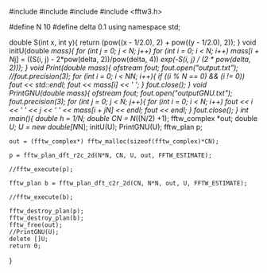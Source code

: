 #include <iostream>
#include <cmath>
#include <fstream>
#include <fftw3.h>

#define N 10
#define delta 0.1
using namespace std;

double S(int x, int y){
	return (pow((x - 1/2.0), 2) + pow((y - 1/2.0), 2));
}
void initU(double *mass){
	for (int j = 0; j < N; j++)
		for (int i = 0; i < N; i++)
			mass[i + N*j] = ((S(i, j) - 2*pow(delta, 2))/pow(delta, 4))
			*exp(-S(i, j) / (2 * pow(delta, 2)));
}
void Print(double *mass){
	ofstream fout;
	fout.open("output.txt");
	//fout.precision(3);
	for (int i = 0; i < N*N; i++){
		if ((i % N == 0) && (i != 0))
			fout << std::endl;
		fout << mass[i] << ' ';
	}
	fout.close();
}
void PrintGNU(double *mass){
	ofstream fout;
	fout.open("outputGNU.txt");
	fout.precision(3);
	for (int j = 0; j < N; j++){
		for (int i = 0; i < N; i++)
			fout << i << ' ' << j << ' ' << mass[i + j*N] << endl;
		fout << endl;
	}
	fout.close();
}
int main(){
	double h = 1/N;
	double CN = N*((N/2) +1);
	fftw_complex *out;
	double *U;
	U = new double[N*N];
	initU(U);
	PrintGNU(U);
	fftw_plan p;

	out = (fftw_complex*) fftw_malloc(sizeof(fftw_complex)*CN);
	
	p = fftw_plan_dft_r2c_2d(N*N, CN, U, out, FFTW_ESTIMATE);

	//fftw_execute(p);

	fftw_plan b = fftw_plan_dft_c2r_2d(CN, N*N, out, U, FFTW_ESTIMATE);

	//fftw_execute(b);

	fftw_destroy_plan(p);
	fftw_destroy_plan(b);
	fftw_free(out);
	//PrintGNU(U);
	delete []U;
	return 0;

}
